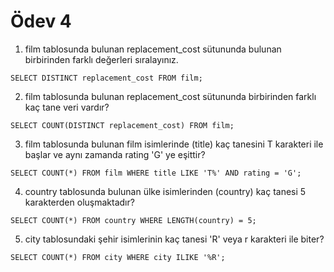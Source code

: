 # Ödev 4

1. film tablosunda bulunan replacement_cost sütununda bulunan birbirinden farklı değerleri sıralayınız.
```
SELECT DISTINCT replacement_cost FROM film;
```
2. film tablosunda bulunan replacement_cost sütununda birbirinden farklı kaç tane veri vardır?
```
SELECT COUNT(DISTINCT replacement_cost) FROM film;
```
3. film tablosunda bulunan film isimlerinde (title) kaç tanesini T karakteri ile başlar ve aynı zamanda rating 'G' ye eşittir?
```
SELECT COUNT(*) FROM film WHERE title LIKE 'T%' AND rating = 'G';
```
4. country tablosunda bulunan ülke isimlerinden (country) kaç tanesi 5 karakterden oluşmaktadır?
```
SELECT COUNT(*) FROM country WHERE LENGTH(country) = 5;
```
5. city tablosundaki şehir isimlerinin kaç tanesi 'R' veya r karakteri ile biter?
```
SELECT COUNT(*) FROM city WHERE city ILIKE '%R';
```
